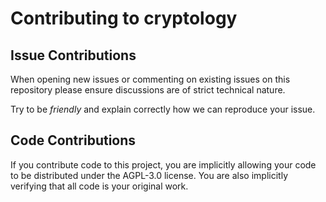 # Contributing to cryptology

## Issue Contributions

When opening new issues or commenting on existing issues on this repository
please ensure discussions are of strict technical nature.

Try to be *friendly* and explain correctly how we can reproduce your issue.

## Code Contributions

If you contribute code to this project, you are implicitly allowing your code to be distributed under the AGPL-3.0 license. You are also implicitly verifying that all code is your original work.
